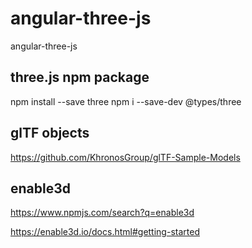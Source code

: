 # angular-three-js
angular-three-js

## three.js npm package
npm install --save three
npm i --save-dev @types/three

## glTF objects
https://github.com/KhronosGroup/glTF-Sample-Models

## enable3d
https://www.npmjs.com/search?q=enable3d

https://enable3d.io/docs.html#getting-started


